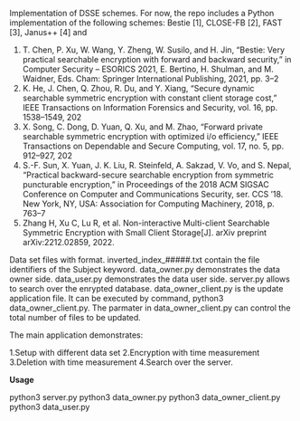 Implementation of DSSE schemes. For now, the repo includes a Python implementation of the following schemes: Bestie [1], CLOSE-FB [2], FAST [3], Janus++ [4] and 
1. T. Chen, P. Xu, W. Wang, Y. Zheng, W. Susilo, and H. Jin, “Bestie: Very practical searchable encryption with forward and backward security,” in Computer Security – ESORICS 2021, E. Bertino, H. Shulman, and M. Waidner, Eds. Cham: Springer International Publishing, 2021, pp. 3–2
2.  K. He, J. Chen, Q. Zhou, R. Du, and Y. Xiang, “Secure dynamic searchable symmetric encryption with constant client storage cost,” IEEE Transactions on Information Forensics and Security, vol. 16, pp. 1538–1549, 202
3.  X. Song, C. Dong, D. Yuan, Q. Xu, and M. Zhao, “Forward private searchable symmetric encryption with optimized i/o efficiency,” IEEE Transactions on Dependable and Secure Computing, vol. 17, no. 5, pp. 912–927, 202
4.  S.-F. Sun, X. Yuan, J. K. Liu, R. Steinfeld, A. Sakzad, V. Vo, and S. Nepal, “Practical backward-secure searchable encryption from symmetric puncturable encryption,” in Proceedings of the 2018 ACM SIGSAC Conference on Computer and Communications Security, ser. CCS ’18. New York, NY, USA: Association for Computing Machinery, 2018, p. 763–7
5. Zhang H, Xu C, Lu R, et al. Non-interactive Multi-client Searchable Symmetric Encryption with Small Client Storage[J]. arXiv preprint arXiv:2212.02859, 2022.

Data set files with format. inverted_index_#####.txt contain the file identifiers of the Subject keyword.
data_owner.py demonstrates the data owner side.
data_user.py demonstrates the data user side.
server.py allows to search over the enrypted database.
data_owner_client.py is the update application file. It can be executed by command, python3 data_owner_client.py.
The parmater in data_owner_client.py can control the total number of files to be updated.

The main application demonstrates:

1.Setup with different data set
2.Encryption with time measurement
3.Deletion with time measurement
4.Search over the server.


**Usage**

python3 server.py
python3 data_owner.py
python3 data_owner_client.py
python3 data_user.py
